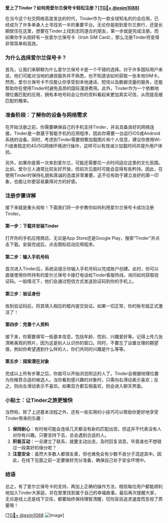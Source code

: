**爱上了Tinder？如何用爱尔兰保号卡轻松注册？[[TG💪+ @esim1088](https://t.me/s/esim1088)]**

在当今这个社交网络高度发达的时代，Tinder作为一款全球知名的约会应用，已经成为了许多单身人士寻找另一半的重要平台。无论你是刚到爱尔兰旅行，还是长期居住在这里，想要在Tinder上找到志同道合的朋友，第一步就是完成注册。而如果你手头刚好有一张爱尔兰保号卡（Irish SIM Card），那么注册Tinder将变得非常简单和高效。

### **为什么选择爱尔兰保号卡？**

首先，让我们来聊聊为什么爱尔兰保号卡是一个不错的选择。对于许多国际用户来说，他们可能对当地的通信服务并不熟悉，也不知道该如何获取一张本地SIM卡。然而，爱尔兰保号卡不仅能让你享受到本地通话、短信以及数据流量的服务，还能帮助你在使用Tinder时避免高昂的国际漫游费用。此外，Tinder作为一个依赖地理位置匹配的应用，拥有本地号码会让你的资料看起来更加真实可信，从而提高被匹配的概率。

### **准备阶段：了解你的设备与网络需求**

在开始注册之前，你需要确保自己的手机支持Tinder，并且具备良好的网络连接。Tinder是一款基于智能手机的应用程序，因此你需要一台运行iOS或Android系统的设备。同时，考虑到Tinder需要频繁加载图片和个人信息，建议你使用Wi-Fi或者稳定的4G/5G网络环境进行操作，这样可以有效减少加载时间并提升用户体验。

另外，如果你是第一次来到爱尔兰，可能还需要花一点时间适应这里的文化氛围。比如，爱尔兰人通常比较友好开放，但初次见面时可能会显得有些矜持。因此，在使用Tinder时保持礼貌和真诚的态度非常重要，这不仅有助于建立良好的第一印象，也能让你更容易赢得对方的好感。

### **注册步骤详解**

接下来就是重头戏啦！下面我们将一步步教你如何利用爱尔兰保号卡成功注册Tinder。

#### **第一步：下载并安装Tinder**
打开你的手机应用商店，无论是App Store还是Google Play，搜索“Tinder”并点击下载。安装完成后，点击图标启动应用程序。

#### **第二步：输入手机号码**
首次进入Tinder后，系统会提示你输入手机号码以完成账户创建。此时，你可以直接使用你所持有的爱尔兰保号卡拨打电话给Tinder客服热线，询问如何获取验证码。一般情况下，他们会通过短信方式发送验证码到你的手机上。

#### **第三步：验证身份**
收到验证码后，将其填入相应的框内提交验证。如果一切正常，你的账号就正式激活了！

#### **第四步：完善个人资料**
接下来，你需要填写一些基本信息，包括年龄、性别、兴趣爱好等。记得上传几张清晰美观的照片，因为这是别人认识你的窗口。同时，不要忘了设置合理的期望值，例如你希望遇到什么样的人，你们共同的兴趣是什么等等。

#### **第五步：探索潜在对象**
完成以上所有步骤之后，你就可以开始浏览附近的人了。Tinder会根据地理位置为你推荐合适的候选人。当你看到感兴趣的对象时，只需向右滑动表示喜欢；反之，则向左滑动表示不喜欢。如果双方都互相喜欢，则会进入聊天界面。

### **小贴士：让Tinder之旅更愉快**

当然啦，除了上述基本流程之外，还有一些实用的小技巧可以帮助你更好地享受Tinder带来的乐趣：

1. **保持耐心**：有时候可能会连续几天都没有新的匹配出现，但这并不代表没有人对你有兴趣。只要坚持下去，总会遇到合适的人。
2. **积极互动**：一旦建立了联系，就要主动出击，及时回复消息。毕竟谁也不想错过一段美好的缘分呢？
3. **注意安全**：虽然大多数人都很友善，但也难免会有少数不良分子混迹其中。因此，在线下见面之前一定要做好充分准备，确保自己处于安全环境中。

### **结语**

总之，有了爱尔兰保号卡的支持，再加上正确的操作方法，相信每位用户都能顺利地加入Tinder大家庭，并在那里找到属于自己的幸福故事。最后再次提醒大家，无论是线上还是线下交往，都要始终保持理智清醒，切勿盲目追求速度而忽视了质量哦！

[[TG💪+ @esim1088](https://t.me/s/esim1088) ![Image](https://i.postimg.cc/4NQfJmqS/Snipaste-2025-05-13-00-14-12.png)]